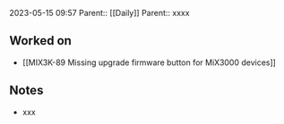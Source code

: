 2023-05-15 09:57
Parent:: [[Daily]] 
Parent:: xxxx





## Worked on

- [[MIX3K-89 Missing upgrade firmware button for MiX3000 devices]]

## Notes

- xxx





